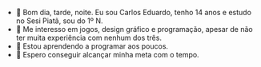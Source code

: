- 👋 Bom dia, tarde, noite. Eu sou Carlos Eduardo, tenho 14 anos e estudo no Sesi Piatã, sou do 1º N.
- 👀 Me interesso em jogos, design gráfico e programação, apesar de não ter muita experiência com nenhum dos três.
- 🌱 Estou aprendendo a programar aos poucos.
- 💞️ Espero conseguir alcançar minha meta com o tempo.
<!---
Kaizitooo/Kaizitooo is a ✨ special ✨ repository because its `README.md` (this file) appears on your GitHub profile.
You can click the Preview link to take a look at your changes.
--->

